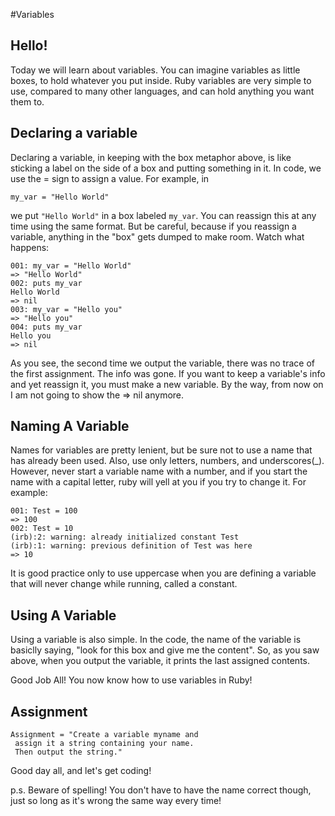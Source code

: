 #Variables

## Hello!
Today we will learn about variables. You can imagine variables as little boxes, to hold whatever you put inside. Ruby variables are very simple to use, compared to many other languages, and can hold anything you want them to.

## Declaring a variable

Declaring a variable, in keeping with the box metaphor above, is like sticking a label on the side of a box and putting something in it. In code, we use the = sign to assign a value. For example, in

`my_var = "Hello World"`

we put `"Hello World"` in a box labeled `my_var`. You can reassign this at any time using the same format. But be careful, because if you reassign a variable, anything in the "box" gets dumped to make room. Watch what happens:

```
001: my_var = "Hello World"
=> "Hello World"
002: puts my_var
Hello World
=> nil
003: my_var = "Hello you"
=> "Hello you"
004: puts my_var
Hello you
=> nil
```

As you see, the second time we output the variable, there was no trace of the first assignment. The info was gone. If you want to keep a variable's info and yet reassign it, you must make a new variable. By the way, from now on I am not going to show the => nil anymore.

## Naming A Variable

Names for variables are pretty lenient, but be sure not to use a name that has already been used. Also, use only letters, numbers, and underscores(_). However, never start a variable name with a number, and if you start the name with a capital letter, ruby will yell at you if you try to change it. For example:

```
001: Test = 100
=> 100
002: Test = 10
(irb):2: warning: already initialized constant Test
(irb):1: warning: previous definition of Test was here
=> 10
```

It is good practice only to use uppercase when you are defining a variable that will never change while running, called a constant.

## Using A Variable

Using a variable is also simple. In the code, the name of the variable is basiclly saying, "look for this box and give me the content". So, as you saw above, when you output the variable, it prints the last assigned contents.

Good Job All! You now know how to use variables in Ruby!

## Assignment 

```
Assignment = "Create a variable myname and
 assign it a string containing your name. 
 Then output the string."
```

Good day all, and let's get coding!

p.s. Beware of spelling! You don't have to have the name correct though, just so long as it's wrong the same way every time!
